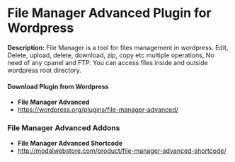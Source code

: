 # File Manager Advanced Plugin for Wordpress

**Description:** File Manager is a tool for files management in wordpress. Edit, Delete, upload, delete, download, zip, copy etc multiple operations, No need of any cpanel and FTP. You can access files inside and outside wordpress root directory.


#### Download Plugin from Wordpress

* **File Manager Advanced**
* https://wordpress.org/plugins/file-manager-advanced/



### File Manager Advanced Addons

* **File Manager Advanced Shortcode**  
 * http://modalwebstore.com/product/file-manager-advanced-shortcode/


